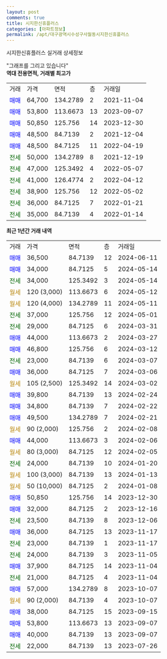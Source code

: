 ```yaml
---
layout: post
comments: true
title: 시지한신휴플러스
categories: [아파트정보]
permalink: /apt/대구광역시수성구사월동시지한신휴플러스
---
```


시지한신휴플러스 실거래 상세정보

<script type="text/javascript">
  google.charts.load('current', {'packages':['line', 'corechart']});
  google.charts.setOnLoadCallback(drawChart);

  function drawChart() {
    var data = new google.visualization.DataTable();
    data.addColumn('date', '거래일');
    data.addColumn('number', "매매");
    data.addColumn('number', "전세");
    data.addColumn('number', "전매");

    data.addRows([[new Date(Date.parse("2024-06-11")), 36500, null, null], [new Date(Date.parse("2024-05-14")), 34000, null, null], [new Date(Date.parse("2024-05-14")), null, 34000, null], [new Date(Date.parse("2024-05-12")), null, null, null], [new Date(Date.parse("2024-05-11")), null, null, null], [new Date(Date.parse("2024-05-01")), null, 37000, null], [new Date(Date.parse("2024-03-31")), null, 29000, null], [new Date(Date.parse("2024-03-27")), 44000, null, null], [new Date(Date.parse("2024-03-12")), 46800, null, null], [new Date(Date.parse("2024-03-07")), null, 23000, null], [new Date(Date.parse("2024-03-06")), 36000, null, null], [new Date(Date.parse("2024-03-02")), null, null, null], [new Date(Date.parse("2024-02-24")), 39800, null, null], [new Date(Date.parse("2024-02-22")), 34800, null, null], [new Date(Date.parse("2024-02-21")), 49500, null, null], [new Date(Date.parse("2024-02-08")), null, null, null], [new Date(Date.parse("2024-02-06")), 44000, null, null], [new Date(Date.parse("2024-02-05")), null, null, null], [new Date(Date.parse("2024-01-20")), null, 24000, null], [new Date(Date.parse("2024-01-13")), null, null, null], [new Date(Date.parse("2024-01-08")), null, null, null], [new Date(Date.parse("2023-12-30")), 50850, null, null], [new Date(Date.parse("2023-12-16")), 32000, null, null], [new Date(Date.parse("2023-12-06")), null, 23500, null], [new Date(Date.parse("2023-11-17")), 36000, null, null], [new Date(Date.parse("2023-11-17")), null, 23000, null], [new Date(Date.parse("2023-11-05")), null, 24000, null], [new Date(Date.parse("2023-11-04")), 37900, null, null], [new Date(Date.parse("2023-11-04")), null, 21000, null], [new Date(Date.parse("2023-10-07")), 57000, null, null], [new Date(Date.parse("2023-10-07")), null, null, null], [new Date(Date.parse("2023-09-15")), 38000, null, null], [new Date(Date.parse("2023-09-07")), 53800, null, null], [new Date(Date.parse("2023-09-07")), 40000, null, null], [new Date(Date.parse("2023-07-26")), null, 22000, null]]);

    var options = {
      hAxis: {
        format: 'yyyy/MM/dd'
      },    
      lineWidth: 0,
      pointsVisible: true,    
      title: '최근 1년간 유형별 실거래가 분포',
      legend: { position: 'bottom' }
    };

    var formatter = new google.visualization.NumberFormat({pattern:'###,###'} );
    formatter.format(data, 1);
    formatter.format(data, 2);
    
    setTimeout(function() {
        var chart = new google.visualization.LineChart(document.getElementById('columnchart_material'));
        chart.draw(data, (options));
        document.getElementById('loading').style.display = 'none';
    }, 200);
  }
</script>


<div id="loading" style="z-index:20; display: block; margin-left: 0px">"그래프를 그리고 있습니다"</div>
<div id="columnchart_material" style="width: 95%; margin-left: 0px; display: block"></div>
<!-- contents start -->
<b>역대 전용면적, 거래별 최고가</b>
<table class="sortable">
    <tr>
      <td>거래</td>
      <td>가격</td>
      <td>면적</td>
      <td>층</td>
      <td>거래일</td>
    </tr>
        <tr>
          <td><a style="color: blue">매매</a></td>
          <td>64,700</td>
          <td>134.2789</td>
          <td>2</td>
          <td>2021-11-04</td>
        </tr>            <tr>
          <td><a style="color: blue">매매</a></td>
          <td>53,800</td>
          <td>113.6673</td>
          <td>13</td>
          <td>2023-09-07</td>
        </tr>            <tr>
          <td><a style="color: blue">매매</a></td>
          <td>50,850</td>
          <td>125.756</td>
          <td>14</td>
          <td>2023-12-30</td>
        </tr>            <tr>
          <td><a style="color: blue">매매</a></td>
          <td>48,500</td>
          <td>84.7139</td>
          <td>2</td>
          <td>2021-12-04</td>
        </tr>            <tr>
          <td><a style="color: blue">매매</a></td>
          <td>48,500</td>
          <td>84.7125</td>
          <td>11</td>
          <td>2022-04-19</td>
        </tr>        
        <tr>
              <td><a style="color: darkgreen">전세</a></td>
              <td>50,000</td>
              <td>134.2789</td>
              <td>8</td>
              <td>2021-12-19</td>
            </tr>            <tr>
              <td><a style="color: darkgreen">전세</a></td>
              <td>47,000</td>
              <td>125.3492</td>
              <td>4</td>
              <td>2022-05-07</td>
            </tr>            <tr>
              <td><a style="color: darkgreen">전세</a></td>
              <td>41,000</td>
              <td>126.4774</td>
              <td>2</td>
              <td>2022-04-12</td>
            </tr>            <tr>
              <td><a style="color: darkgreen">전세</a></td>
              <td>38,900</td>
              <td>125.756</td>
              <td>12</td>
              <td>2022-05-02</td>
            </tr>            <tr>
              <td><a style="color: darkgreen">전세</a></td>
              <td>36,000</td>
              <td>84.7125</td>
              <td>7</td>
              <td>2022-01-21</td>
            </tr>            <tr>
              <td><a style="color: darkgreen">전세</a></td>
              <td>35,000</td>
              <td>84.7139</td>
              <td>4</td>
              <td>2022-01-14</td>
            </tr>        
    
</table>

<b>최근 1년간 거래 내역</b>

<table class="sortable">
    <tr>
      <td>거래</td>
      <td>가격</td>
      <td>면적</td>
      <td>층</td>
      <td>거래일</td>
    </tr>
    <tr>
      <td><a style="color: blue">매매</a></td>
      <td>36,500</td>
      <td>84.7139</td>
      <td>12</td>
      <td>2024-06-11</td>
    </tr>          <tr>
      <td><a style="color: blue">매매</a></td>
      <td>34,000</td>
      <td>84.7125</td>
      <td>5</td>
      <td>2024-05-14</td>
    </tr>          <tr>
      <td><a style="color: darkgreen">전세</a></td>
      <td>34,000</td>
      <td>125.3492</td>
      <td>3</td>
      <td>2024-05-14</td>
    </tr>          <tr>
      <td><a style="color: darkgoldenrod">월세</a></td>
      <td>120 (3,000)</td>
      <td>113.6673</td>
      <td>6</td>
      <td>2024-05-12</td>
    </tr>          <tr>
      <td><a style="color: darkgoldenrod">월세</a></td>
      <td>120 (4,000)</td>
      <td>134.2789</td>
      <td>11</td>
      <td>2024-05-11</td>
    </tr>          <tr>
      <td><a style="color: darkgreen">전세</a></td>
      <td>37,000</td>
      <td>125.756</td>
      <td>12</td>
      <td>2024-05-01</td>
    </tr>          <tr>
      <td><a style="color: darkgreen">전세</a></td>
      <td>29,000</td>
      <td>84.7125</td>
      <td>6</td>
      <td>2024-03-31</td>
    </tr>          <tr>
      <td><a style="color: blue">매매</a></td>
      <td>44,000</td>
      <td>113.6673</td>
      <td>2</td>
      <td>2024-03-27</td>
    </tr>          <tr>
      <td><a style="color: blue">매매</a></td>
      <td>46,800</td>
      <td>125.756</td>
      <td>6</td>
      <td>2024-03-12</td>
    </tr>          <tr>
      <td><a style="color: darkgreen">전세</a></td>
      <td>23,000</td>
      <td>84.7139</td>
      <td>6</td>
      <td>2024-03-07</td>
    </tr>          <tr>
      <td><a style="color: blue">매매</a></td>
      <td>36,000</td>
      <td>84.7125</td>
      <td>7</td>
      <td>2024-03-06</td>
    </tr>          <tr>
      <td><a style="color: darkgoldenrod">월세</a></td>
      <td>105 (2,500)</td>
      <td>125.3492</td>
      <td>14</td>
      <td>2024-03-02</td>
    </tr>          <tr>
      <td><a style="color: blue">매매</a></td>
      <td>39,800</td>
      <td>84.7139</td>
      <td>13</td>
      <td>2024-02-24</td>
    </tr>          <tr>
      <td><a style="color: blue">매매</a></td>
      <td>34,800</td>
      <td>84.7139</td>
      <td>7</td>
      <td>2024-02-22</td>
    </tr>          <tr>
      <td><a style="color: blue">매매</a></td>
      <td>49,500</td>
      <td>134.2789</td>
      <td>7</td>
      <td>2024-02-21</td>
    </tr>          <tr>
      <td><a style="color: darkgoldenrod">월세</a></td>
      <td>90 (2,000)</td>
      <td>125.756</td>
      <td>2</td>
      <td>2024-02-08</td>
    </tr>          <tr>
      <td><a style="color: blue">매매</a></td>
      <td>44,000</td>
      <td>113.6673</td>
      <td>3</td>
      <td>2024-02-06</td>
    </tr>          <tr>
      <td><a style="color: darkgoldenrod">월세</a></td>
      <td>80 (3,000)</td>
      <td>84.7125</td>
      <td>12</td>
      <td>2024-02-05</td>
    </tr>          <tr>
      <td><a style="color: darkgreen">전세</a></td>
      <td>24,000</td>
      <td>84.7139</td>
      <td>10</td>
      <td>2024-01-20</td>
    </tr>          <tr>
      <td><a style="color: darkgoldenrod">월세</a></td>
      <td>100 (3,000)</td>
      <td>84.7139</td>
      <td>13</td>
      <td>2024-01-13</td>
    </tr>          <tr>
      <td><a style="color: darkgoldenrod">월세</a></td>
      <td>50 (10,000)</td>
      <td>84.7125</td>
      <td>2</td>
      <td>2024-01-08</td>
    </tr>          <tr>
      <td><a style="color: blue">매매</a></td>
      <td>50,850</td>
      <td>125.756</td>
      <td>14</td>
      <td>2023-12-30</td>
    </tr>          <tr>
      <td><a style="color: blue">매매</a></td>
      <td>32,000</td>
      <td>84.7125</td>
      <td>2</td>
      <td>2023-12-16</td>
    </tr>          <tr>
      <td><a style="color: darkgreen">전세</a></td>
      <td>23,500</td>
      <td>84.7139</td>
      <td>8</td>
      <td>2023-12-06</td>
    </tr>          <tr>
      <td><a style="color: blue">매매</a></td>
      <td>36,000</td>
      <td>84.7125</td>
      <td>13</td>
      <td>2023-11-17</td>
    </tr>          <tr>
      <td><a style="color: darkgreen">전세</a></td>
      <td>23,000</td>
      <td>84.7139</td>
      <td>1</td>
      <td>2023-11-17</td>
    </tr>          <tr>
      <td><a style="color: darkgreen">전세</a></td>
      <td>24,000</td>
      <td>84.7139</td>
      <td>3</td>
      <td>2023-11-05</td>
    </tr>          <tr>
      <td><a style="color: blue">매매</a></td>
      <td>37,900</td>
      <td>84.7125</td>
      <td>14</td>
      <td>2023-11-04</td>
    </tr>          <tr>
      <td><a style="color: darkgreen">전세</a></td>
      <td>21,000</td>
      <td>84.7125</td>
      <td>4</td>
      <td>2023-11-04</td>
    </tr>          <tr>
      <td><a style="color: blue">매매</a></td>
      <td>57,000</td>
      <td>134.2789</td>
      <td>8</td>
      <td>2023-10-07</td>
    </tr>          <tr>
      <td><a style="color: darkgoldenrod">월세</a></td>
      <td>90 (2,000)</td>
      <td>84.7139</td>
      <td>4</td>
      <td>2023-10-07</td>
    </tr>          <tr>
      <td><a style="color: blue">매매</a></td>
      <td>38,000</td>
      <td>84.7125</td>
      <td>15</td>
      <td>2023-09-15</td>
    </tr>          <tr>
      <td><a style="color: blue">매매</a></td>
      <td>53,800</td>
      <td>113.6673</td>
      <td>13</td>
      <td>2023-09-07</td>
    </tr>          <tr>
      <td><a style="color: blue">매매</a></td>
      <td>40,000</td>
      <td>84.7139</td>
      <td>13</td>
      <td>2023-09-07</td>
    </tr>          <tr>
      <td><a style="color: darkgreen">전세</a></td>
      <td>22,000</td>
      <td>84.7139</td>
      <td>13</td>
      <td>2023-07-26</td>
    </tr>      </table>
<!-- contents end -->    

